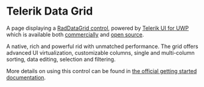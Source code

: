 ﻿# Telerik Data Grid

A page displaying a [RadDataGrid control](http://www.telerik.com/universal-windows-platform-ui/grid), powered by [Telerik UI for UWP](http://www.telerik.com/universal-windows-platform-ui) which is available both [commercially](http://www.telerik.com/purchase/universal-windows-platform) and [open source](https://github.com/telerik/UI-For-UWP).

A native, rich and powerful rid with unmatched performance. The grid offers advanced UI virtualization, customizable columns, single and multi-column sorting, data editing, selection and filtering.

More details on using this control can be found in [the official getting started documentation](http://docs.telerik.com/windows-universal/controls/raddatagrid/gettingstarted).

